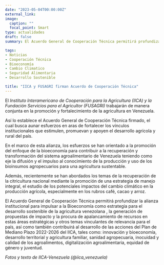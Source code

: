 ```yaml
---
date: "2023-05-04T00:00:00Z"
external_link: 
image:
  caption: ""
  focal_point: Smart
type: actualidades
draft: false
summary: El Acuerdo General de Cooperación Técnica permitirá profundizar la alianza institucional para impulsar a la Bioeconomía como estrategia para el desarrollo sostenible de la agricultura venezolana , la generación de propuestas de impacto y la procura de apalancamiento de recursos en estas áreas estratégicas y otros temas vinculantes de relevancia para el país, así como también contribuirá al desarrollo de las acciones del Plan de Mediano Plazo 2022-2026 del IICA.

tags:
- Noticias
- Cooperación Técnica
- Bioeconomía
- Cambio Climatico
- Seguridad Alimentaria
- Desarrollo Sostenible

title: "IICA y FUSAGRI firman Acuerdo de Cooperación Técnica"
---
```


El *Instituto Interamericano de Cooperación para la Agricultura (IICA) y la Fundación Servicios para el Agricultor (FUSAGRI)* trabajarán de manera conjunta en la promoción y fortalecimiento de la agricultura en Venezuela.

Así lo establece el Acuerdo General de Cooperación Técnica firmado, el cual busca aunar esfuerzos en aras de fortalecer los vínculos institucionales que estimulen, promuevan y apoyen el desarrollo agrícola y rural del país.

En el marco de esta alianza, los esfuerzos se han orientado a la promoción del enfoque de la bioeconomía para contribuir a la recuperación y transformación del sistema agroalimentario de Venezuela teniendo como eje la difusión y el impulso al conocimiento de la producción y uso de los bioinsumos agropecuarios para una agricultura sustentable.

Además, recientemente se han abordados los temas de la recuperación de la citricultura nacional mediante la promoción de una estrategia de manejo integral, el estudio de los potenciales impactos del cambio climático en la producción agrícola, especialmente en los rubros café, cacao y arroz.

El Acuerdo General de Cooperación Técnica permitirá profundizar la alianza institucional para impulsar a la Bioeconomía como estrategia para el desarrollo sostenible de la agricultura venezolana , la generación de propuestas de impacto y la procura de apalancamiento de recursos en estas áreas estratégicas y otros temas vinculantes de relevancia para el país, así como también contribuirá al desarrollo de las acciones del Plan de Mediano Plazo 2022-2026 del IICA, tales como: innovación y bioeconomía, desarrollo territorial y agricultura familiar, sanidad agropecuaria, inocuidad y calidad de los agroalimentos, digitalización agroalimentaria, equidad de género y juventud.

*Fotos y texto de IICA-Venezuela (@iica_venezuela)*


 






